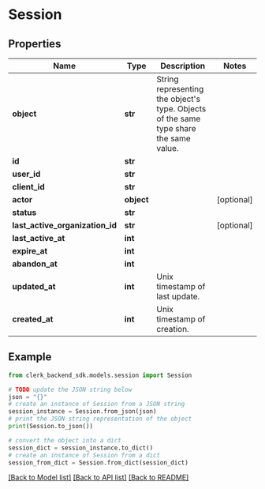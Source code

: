 # Session


## Properties

Name | Type | Description | Notes
------------ | ------------- | ------------- | -------------
**object** | **str** | String representing the object&#39;s type. Objects of the same type share the same value.  | 
**id** | **str** |  | 
**user_id** | **str** |  | 
**client_id** | **str** |  | 
**actor** | **object** |  | [optional] 
**status** | **str** |  | 
**last_active_organization_id** | **str** |  | [optional] 
**last_active_at** | **int** |  | 
**expire_at** | **int** |  | 
**abandon_at** | **int** |  | 
**updated_at** | **int** | Unix timestamp of last update.  | 
**created_at** | **int** | Unix timestamp of creation.  | 

## Example

```python
from clerk_backend_sdk.models.session import Session

# TODO update the JSON string below
json = "{}"
# create an instance of Session from a JSON string
session_instance = Session.from_json(json)
# print the JSON string representation of the object
print(Session.to_json())

# convert the object into a dict
session_dict = session_instance.to_dict()
# create an instance of Session from a dict
session_from_dict = Session.from_dict(session_dict)
```
[[Back to Model list]](../README.md#documentation-for-models) [[Back to API list]](../README.md#documentation-for-api-endpoints) [[Back to README]](../README.md)


